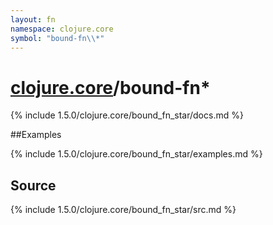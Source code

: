 ```yaml
---
layout: fn
namespace: clojure.core
symbol: "bound-fn\\*"
---
```


# [clojure.core](../)/bound-fn\*

{% include 1.5.0/clojure.core/bound_fn_star/docs.md %}

##Examples

{% include 1.5.0/clojure.core/bound_fn_star/examples.md %}
## Source
{% include 1.5.0/clojure.core/bound_fn_star/src.md %}

